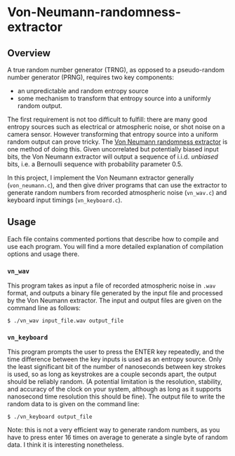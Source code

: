 # Von-Neumann-randomness-extractor

## Overview
A true random number generator (TRNG), as opposed to a pseudo-random number generator (PRNG), requires two key components:

- an unpredictable and random entropy source
- some mechanism to transform that entropy source into a uniformly random output. 

The first requirement is not too difficult to fulfill: there are many good entropy sources such as electrical or atmospheric noise, or shot noise on a camera sensor. However transforming that entropy source into a uniform random output can prove tricky. The [Von Neumann randomness extractor](https://en.wikipedia.org/wiki/Randomness_extractor#Von_Neumann_extractor) is one method of doing this. Given uncorrelated but potentially biased input bits, the Von Neumann extractor will output a sequence of i.i.d. *unbiased* bits, i.e. a Bernoulli sequence with probability parameter 0.5.

In this project, I implement the Von Neumann extractor generally (`von_neumann.c`), and then give driver programs that can use the extractor to generate random numbers from recorded atmospheric noise (`vn_wav.c`) and keyboard input timings (`vn_keyboard.c`).

## Usage
Each file contains commented portions that describe how to compile and use each program. You will find a more detailed explanation of compilation options and usage there.

### `vn_wav`
This program takes as input a file of recorded atmospheric noise in `.wav` format, and outputs a binary file generated by the input file and processed by the Von Neumann extractor. The input and output files are given on the command line as follows: 

`$ ./vn_wav input_file.wav output_file`

### `vn_keyboard`
This program prompts the user to press the ENTER key repeatedly, and the time difference between the key inputs is used as an entropy source. Only the least significant bit of the number of nanoseconds between key strokes is used, so as long as keystrokes are a couple seconds apart, the output should be reliably random. (A potential limitation is the resolution, stability, and accuracy of the clock on your system, although as long as it supports nanosecond time resolution this should be fine). The output file to write the random data to is given on the command line:

`$ ./vn_keyboard output_file`

Note: this is not a very efficient way to generate random numbers, as you have to press enter 16 times on average to generate a single byte of random data. I think it is interesting nonetheless.
